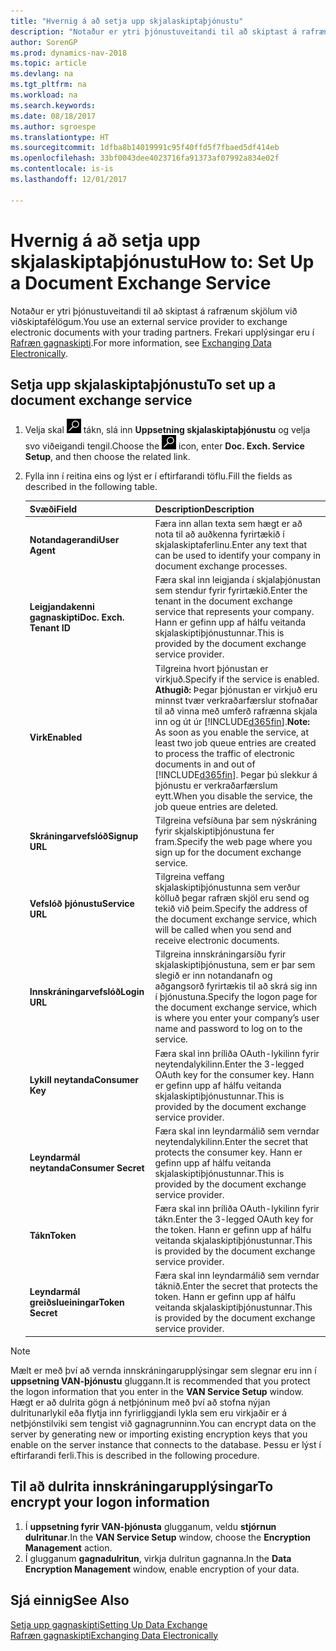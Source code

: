 ```yaml
---
title: "Hvernig á að setja upp skjalaskiptaþjónustu"
description: "Notaður er ytri þjónustuveitandi til að skiptast á rafrænum skjölum við viðskiptafélögum."
author: SorenGP
ms.prod: dynamics-nav-2018
ms.topic: article
ms.devlang: na
ms.tgt_pltfrm: na
ms.workload: na
ms.search.keywords: 
ms.date: 08/18/2017
ms.author: sgroespe
ms.translationtype: HT
ms.sourcegitcommit: 1dfba8b14019991c95f40ffd5f7fbaed5df414eb
ms.openlocfilehash: 33bf0043dee4023716fa91373af07992a834e02f
ms.contentlocale: is-is
ms.lasthandoff: 12/01/2017

---
```

# <a name="how-to-set-up-a-document-exchange-service"></a><span data-ttu-id="71159-103">Hvernig á að setja upp skjalaskiptaþjónustu</span><span class="sxs-lookup"><span data-stu-id="71159-103">How to: Set Up a Document Exchange Service</span></span>
<span data-ttu-id="71159-104">Notaður er ytri þjónustuveitandi til að skiptast á rafrænum skjölum við viðskiptafélögum.</span><span class="sxs-lookup"><span data-stu-id="71159-104">You use an external service provider to exchange electronic documents with your trading partners.</span></span> <span data-ttu-id="71159-105">Frekari upplýsingar eru í [Rafræn gagnaskipti](across-data-exchange.md).</span><span class="sxs-lookup"><span data-stu-id="71159-105">For more information, see [Exchanging Data Electronically](across-data-exchange.md).</span></span>  

## <a name="to-set-up-a-document-exchange-service"></a><span data-ttu-id="71159-106">Setja upp skjalaskiptaþjónustu</span><span class="sxs-lookup"><span data-stu-id="71159-106">To set up a document exchange service</span></span>  
1. <span data-ttu-id="71159-107">Velja skal ![Leit að síðu eða skýrslu](media/ui-search/search_small.png "Leit að síðu eða skýrslu táknið") tákn, slá inn **Uppsetning skjalaskiptaþjónustu** og velja svo viðeigandi tengil.</span><span class="sxs-lookup"><span data-stu-id="71159-107">Choose the ![Search for Page or Report](media/ui-search/search_small.png "Search for Page or Report icon") icon, enter **Doc. Exch. Service Setup**, and then choose the related link.</span></span>  
2. <span data-ttu-id="71159-108">Fylla inn í reitina eins og lýst er í eftirfarandi töflu.</span><span class="sxs-lookup"><span data-stu-id="71159-108">Fill the fields as described in the following table.</span></span>  

    |<span data-ttu-id="71159-109">Svæði</span><span class="sxs-lookup"><span data-stu-id="71159-109">Field</span></span>|<span data-ttu-id="71159-110">Description</span><span class="sxs-lookup"><span data-stu-id="71159-110">Description</span></span>|  
    |---------------------------------|---------------------------------------|  
    |<span data-ttu-id="71159-111">**Notandagerandi**</span><span class="sxs-lookup"><span data-stu-id="71159-111">**User Agent**</span></span>|<span data-ttu-id="71159-112">Færa inn allan texta sem hægt er að nota til að auðkenna fyrirtækið í skjalaskiptaferlinu.</span><span class="sxs-lookup"><span data-stu-id="71159-112">Enter any text that can be used to identify your company in document exchange processes.</span></span>|  
    |<span data-ttu-id="71159-113">**Leigjandakenni gagnaskipti**</span><span class="sxs-lookup"><span data-stu-id="71159-113">**Doc. Exch. Tenant ID**</span></span>|<span data-ttu-id="71159-114">Færa skal inn leigjanda í skjalaþjónustan sem stendur fyrir fyrirtækið.</span><span class="sxs-lookup"><span data-stu-id="71159-114">Enter the tenant in the document exchange service that represents your company.</span></span> <span data-ttu-id="71159-115">Hann er gefinn upp af hálfu veitanda skjalaskiptiþjónustunnar.</span><span class="sxs-lookup"><span data-stu-id="71159-115">This is provided by the document exchange service provider.</span></span>|  
    |<span data-ttu-id="71159-116">**Virk**</span><span class="sxs-lookup"><span data-stu-id="71159-116">**Enabled**</span></span>|<span data-ttu-id="71159-117">Tilgreina hvort þjónustan er virkjuð.</span><span class="sxs-lookup"><span data-stu-id="71159-117">Specify if the service is enabled.</span></span> <span data-ttu-id="71159-118">**Athugið:** Þegar þjónustan er virkjuð eru minnst tvær verkraðarfærslur stofnaðar til að vinna með umferð rafrænna skjala inn og út úr [!INCLUDE[d365fin](includes/d365fin_md.md)].</span><span class="sxs-lookup"><span data-stu-id="71159-118">**Note:**  As soon as you enable the service, at least two job queue entries are created to process the traffic of electronic documents in and out of [!INCLUDE[d365fin](includes/d365fin_md.md)].</span></span> <span data-ttu-id="71159-119">Þegar þú slekkur á þjónustu er verkraðarfærslum eytt.</span><span class="sxs-lookup"><span data-stu-id="71159-119">When you disable the service, the job queue entries are deleted.</span></span>|  
    |<span data-ttu-id="71159-120">**Skráningarvefslóð**</span><span class="sxs-lookup"><span data-stu-id="71159-120">**Signup URL**</span></span>|<span data-ttu-id="71159-121">Tilgreina vefsíðuna þar sem nýskráning fyrir skjalskiptiþjónustuna fer fram.</span><span class="sxs-lookup"><span data-stu-id="71159-121">Specify the web page where you sign up for the document exchange service.</span></span>|  
    |<span data-ttu-id="71159-122">**Vefslóð þjónustu**</span><span class="sxs-lookup"><span data-stu-id="71159-122">**Service URL**</span></span>|<span data-ttu-id="71159-123">Tilgreina veffang skjalaskiptiþjónustunna sem verður kölluð þegar rafræn skjöl eru send og tekið við þeim.</span><span class="sxs-lookup"><span data-stu-id="71159-123">Specify the address of the document exchange service, which will be called when you send and receive electronic documents.</span></span>|  
    |<span data-ttu-id="71159-124">**Innskráningarvefslóð**</span><span class="sxs-lookup"><span data-stu-id="71159-124">**Login URL**</span></span>|<span data-ttu-id="71159-125">Tilgreina innskráningarsíðu fyrir skjalaskiptiþjónustuna, sem er þar sem slegið er inn notandanafn og aðgangsorð fyrirtækis til að skrá sig inn í þjónustuna.</span><span class="sxs-lookup"><span data-stu-id="71159-125">Specify the logon page for the document exchange service, which is where you enter your company’s user name and password to log on to the service.</span></span>|  
    |<span data-ttu-id="71159-126">**Lykill neytanda**</span><span class="sxs-lookup"><span data-stu-id="71159-126">**Consumer Key**</span></span>|<span data-ttu-id="71159-127">Færa skal inn þríliða OAuth-lykilinn fyrir neytendalykilinn.</span><span class="sxs-lookup"><span data-stu-id="71159-127">Enter the 3-legged OAuth key for the consumer key.</span></span> <span data-ttu-id="71159-128">Hann er gefinn upp af hálfu veitanda skjalaskiptiþjónustunnar.</span><span class="sxs-lookup"><span data-stu-id="71159-128">This is provided by the document exchange service provider.</span></span>|  
    |<span data-ttu-id="71159-129">**Leyndarmál neytanda**</span><span class="sxs-lookup"><span data-stu-id="71159-129">**Consumer Secret**</span></span>|<span data-ttu-id="71159-130">Færa skal inn leyndarmálið sem verndar neytendalykilinn.</span><span class="sxs-lookup"><span data-stu-id="71159-130">Enter the secret that protects the consumer key.</span></span> <span data-ttu-id="71159-131">Hann er gefinn upp af hálfu veitanda skjalaskiptiþjónustunnar.</span><span class="sxs-lookup"><span data-stu-id="71159-131">This is provided by the document exchange service provider.</span></span>|  
    |<span data-ttu-id="71159-132">**Tákn**</span><span class="sxs-lookup"><span data-stu-id="71159-132">**Token**</span></span>|<span data-ttu-id="71159-133">Færa skal inn þríliða OAuth-lykilinn fyrir tákn.</span><span class="sxs-lookup"><span data-stu-id="71159-133">Enter the 3-legged OAuth key for the token.</span></span> <span data-ttu-id="71159-134">Hann er gefinn upp af hálfu veitanda skjalaskiptiþjónustunnar.</span><span class="sxs-lookup"><span data-stu-id="71159-134">This is provided by the document exchange service provider.</span></span>|  
    |<span data-ttu-id="71159-135">**Leyndarmál greiðslueiningar**</span><span class="sxs-lookup"><span data-stu-id="71159-135">**Token Secret**</span></span>|<span data-ttu-id="71159-136">Færa skal inn leyndarmálið sem verndar táknið.</span><span class="sxs-lookup"><span data-stu-id="71159-136">Enter the secret that protects the token.</span></span> <span data-ttu-id="71159-137">Hann er gefinn upp af hálfu veitanda skjalaskiptiþjónustunnar.</span><span class="sxs-lookup"><span data-stu-id="71159-137">This is provided by the document exchange service provider.</span></span>|  

> [!NOTE]  
>  <span data-ttu-id="71159-138">Mælt er með því að vernda innskráningarupplýsingar sem slegnar eru inn í **uppsetning VAN-þjónustu** gluggann.</span><span class="sxs-lookup"><span data-stu-id="71159-138">It is recommended that you protect the logon information that you enter in the **VAN Service Setup** window.</span></span> <span data-ttu-id="71159-139">Hægt er að dulrita gögn á  netþjóninum með því að stofna nýjan dulritunarlykil eða flytja inn fyrirliggjandi lykla sem eru virkjaðir er á netþjónstilviki sem tengist við gagnagrunninn.</span><span class="sxs-lookup"><span data-stu-id="71159-139">You can encrypt data on the server by generating new or importing existing encryption keys that you enable on the server instance that connects to the database.</span></span> <span data-ttu-id="71159-140">Þessu er lýst í eftirfarandi ferli.</span><span class="sxs-lookup"><span data-stu-id="71159-140">This is described in the following procedure.</span></span>  

## <a name="to-encrypt-your-logon-information"></a><span data-ttu-id="71159-141">Til að dulrita innskráningarupplýsingar</span><span class="sxs-lookup"><span data-stu-id="71159-141">To encrypt your logon information</span></span>  
1. <span data-ttu-id="71159-142">Í **uppsetning fyrir VAN-þjónusta** glugganum, veldu **stjórnun dulritunar**.</span><span class="sxs-lookup"><span data-stu-id="71159-142">In the **VAN Service Setup** window, choose the **Encryption Management** action.</span></span>  
2. <span data-ttu-id="71159-143"> Í glugganum **gagnadulritun**, virkja dulritun gagnanna.</span><span class="sxs-lookup"><span data-stu-id="71159-143">In the **Data Encryption Management** window, enable encryption of your data.</span></span> <!--For more information, see [Manage Data Encryption](../manage-data-encryption.md).-->  

## <a name="see-also"></a><span data-ttu-id="71159-144">Sjá einnig</span><span class="sxs-lookup"><span data-stu-id="71159-144">See Also</span></span>  
[<span data-ttu-id="71159-145">Setja upp gagnaskipti</span><span class="sxs-lookup"><span data-stu-id="71159-145">Setting Up Data Exchange</span></span>](across-set-up-data-exchange.md)  
[<span data-ttu-id="71159-146">Rafræn gagnaskipti</span><span class="sxs-lookup"><span data-stu-id="71159-146">Exchanging Data Electronically</span></span>](across-data-exchange.md)

